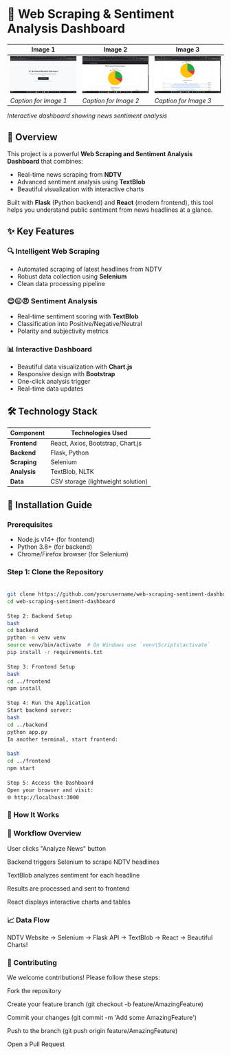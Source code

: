 # 🌟 Web Scraping & Sentiment Analysis Dashboard

| Image 1 | Image 2 | Image 3 |
|---------|---------|---------|
| ![HeroSection](start.png) | ![Dashboard](dashboard.png) | ![Sentiment](sentiment.png) |
| *Caption for Image 1* | *Caption for Image 2* | *Caption for Image 3* |  
*Interactive dashboard showing news sentiment analysis*

## 📌 Overview

This project is a powerful **Web Scraping and Sentiment Analysis Dashboard** that combines:
- Real-time news scraping from **NDTV**
- Advanced sentiment analysis using **TextBlob**
- Beautiful visualization with interactive charts

Built with **Flask** (Python backend) and **React** (modern frontend), this tool helps you understand public sentiment from news headlines at a glance.

## ✨ Key Features

### 🔍 Intelligent Web Scraping
- Automated scraping of latest headlines from NDTV
- Robust data collection using **Selenium**
- Clean data processing pipeline

### 😊😐😠 Sentiment Analysis
- Real-time sentiment scoring with **TextBlob**
- Classification into Positive/Negative/Neutral
- Polarity and subjectivity metrics

### 📊 Interactive Dashboard
- Beautiful data visualization with **Chart.js**
- Responsive design with **Bootstrap**
- One-click analysis trigger
- Real-time data updates

## 🛠️ Technology Stack

| Component       | Technologies Used                          |
|-----------------|-------------------------------------------|
| **Frontend**    | React, Axios, Bootstrap, Chart.js         |
| **Backend**     | Flask, Python                             |
| **Scraping**    | Selenium                                  |
| **Analysis**    | TextBlob, NLTK                            |
| **Data**        | CSV storage (lightweight solution)        |

## 🚀 Installation Guide

### Prerequisites
- Node.js v14+ (for frontend)
- Python 3.8+ (for backend)
- Chrome/Firefox browser (for Selenium)

### Step 1: Clone the Repository
```bash

git clone https://github.com/yourusername/web-scraping-sentiment-dashboard.git
cd web-scraping-sentiment-dashboard

Step 2: Backend Setup
bash
cd backend
python -m venv venv
source venv/bin/activate  # On Windows use `venv\Scripts\activate`
pip install -r requirements.txt

Step 3: Frontend Setup
bash
cd ../frontend
npm install

Step 4: Run the Application
Start backend server:
bash
cd ../backend
python app.py
In another terminal, start frontend:

bash
cd ../frontend
npm start

Step 5: Access the Dashboard
Open your browser and visit:
🌐 http://localhost:3000

```

### 🎯 How It Works
### 🔄 Workflow Overview

User clicks "Analyze News" button

Backend triggers Selenium to scrape NDTV headlines

TextBlob analyzes sentiment for each headline

Results are processed and sent to frontend

React displays interactive charts and tables

### 📈 Data Flow

NDTV Website → Selenium → Flask API → TextBlob → React → Beautiful Charts!

### 🤝 Contributing

We welcome contributions! Please follow these steps:

Fork the repository

Create your feature branch (git checkout -b feature/AmazingFeature)

Commit your changes (git commit -m 'Add some AmazingFeature')

Push to the branch (git push origin feature/AmazingFeature)

Open a Pull Request
